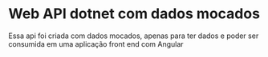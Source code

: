 # Web API dotnet com dados mocados

Essa api foi criada com dados mocados, apenas para ter dados e poder ser consumida em uma aplicação front end com Angular
